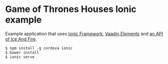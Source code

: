 # Game of Thrones Houses Ionic example

Example application that uses [Ionic Framework](http://ionicframework.com/), [Vaadin Elements](http://vaadin.com/elements) and [an API of Ice And Fire](https://anapioficeandfire.com).

    $ npm install -g cordova ionic
    $ bower install
    $ ionic serve
